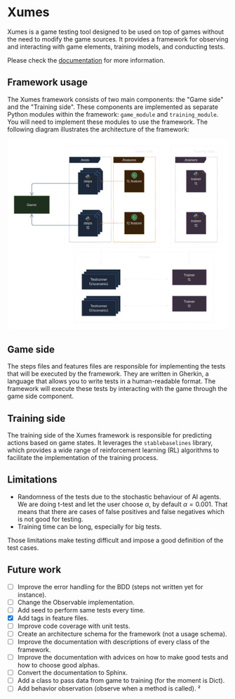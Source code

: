 
# Xumes

Xumes is a game testing tool designed to be used on top of games without the need to modify the game sources. It provides a framework for observing and interacting with game elements, training models, and conducting tests.

Please check the [documentation](https://xumes.readthedocs.io/en/latest/) for more information.

## Framework usage

The Xumes framework consists of two main components: the "Game side" and the "Training side". These components are implemented as separate Python modules within the framework: `game_module` and `training_module`.
You will need to implement these modules to use the framework. The following diagram illustrates the architecture of the framework:

![framework schema](schema.png)

## Game side

The steps files and features files are responsible for implementing the tests that will be executed by the framework. They are written in Gherkin, a language that allows you to write tests in a human-readable format. The framework will execute these tests by interacting with the game through the game side component.

## Training side

The training side of the Xumes framework is responsible for predicting actions based on game states. It leverages the `stablebaselines` library, which provides a wide range of reinforcement learning (RL) algorithms to facilitate the implementation of the training process.

## Limitations

- Randomness of the tests due to the stochastic behaviour of AI agents. We are doing t-test and let the user choose $\alpha$, by default $\alpha=0.001$. That means that there are cases of false positives and false negatives which is not good for testing.
- Training time can be long, especially for big tests.

Those limitations make testing difficult and impose a good definition of the test cases.

## Future work

- [ ] Improve the error handling for the BDD (steps not written yet for instance).
- [ ] Change the Observable implementation.
- [ ] Add seed to perform same tests every time.
- [x] Add tags in feature files.
- [ ] Improve code coverage with unit tests.
- [ ] Create an architecture schema for the framework (not a usage schema).
- [ ] Improve the documentation with descriptions of every class of the framework.
- [ ] Improve the documentation with advices on how to make good tests and how to choose good alphas.
- [ ] Convert the documentation to Sphinx.
- [ ] Add a class to pass data from game to training (for the moment is Dict).
- [ ] Add behavior observation (observe when a method is called).
²